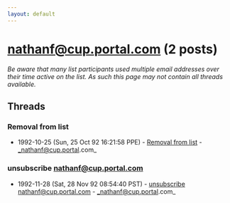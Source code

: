 ```yaml
---
layout: default
---
```


# nathanf@cup.portal.com (2 posts)

_Be aware that many list participants used multiple email addresses over their time active on the list. As such this page may not contain all threads available._

## Threads

### Removal from list
+ 1992-10-25 (Sun, 25 Oct 92 16:21:58 PPE) - [Removal from list](/archive/1992/10/58fccca06def004a4a67c7d0293183aaeba37be18ebc3ec80c42ddd4b6f8ed3d) - _nathanf@cup.portal.com_

### unsubscribe nathanf@cup.portal.com
+ 1992-11-28 (Sat, 28 Nov 92 08:54:40 PST) - [unsubscribe nathanf@cup.portal.com](/archive/1992/11/40df3612e630557ce1c3becfeb6450aa2489b2eac668f49cc8f0918b33e09593) - _nathanf@cup.portal.com_

